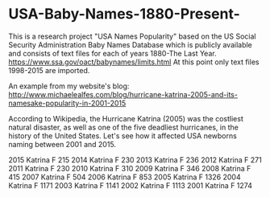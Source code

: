 # USA-Baby-Names-1880-Present-
This is a research project "USA Names Popularity" based on the US Social Security Administration Baby Names Database which 
is publicly available and consists of text files for each of years 1880-The Last Year.
https://www.ssa.gov/oact/babynames/limits.html
At this point only text files 1998-2015 are imported.

An example from my website's blog:
http://www.michaelealfes.com/blog/hurricane-katrina-2005-and-its-namesake-popularity-in-2001-2015

According to Wikipedia, the Hurricane Katrina (2005)
was the costliest natural disaster, as well as one of the five deadliest hurricanes, in the history of the United States.
Let's see how it affected USA newborns naming between 2001 and 2015. 

2015 Katrina F 215
2014 Katrina F 230
2013 Katrina F 236
2012 Katrina F 271
2011 Katrina F 230
2010 Katrina F 310
2009 Katrina F 346
2008 Katrina F 415
2007 Katrina F 504
2006 Katrina F 853
2005 Katrina F 1326
2004 Katrina F 1171
2003 Katrina F 1141
2002 Katrina F 1113
2001 Katrina F 1274

